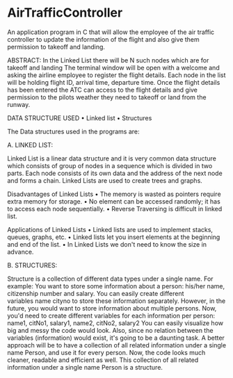 # AirTrafficController
An application program in C that will allow the employee of the air traffic controller to update the information of the flight and also give them permission to takeoff and landing.  


ABSTRACT:
In the Linked List there will be N such nodes which are for takeoff and  landing The terminal window will be open with a welcome and asking the airline employee to register the flight details. Each node in the list will be holding flight ID, arrival time, departure time.
Once the flight details has been entered the ATC can access to the flight details and give permission to the pilots weather they need to takeoff or land from the runway.


DATA STRUCTURE USED
    • Linked list
    • Structures
    
The Data structures used in the programs are:
    
A. LINKED LIST:

Linked List is a linear data structure and it is very common data structure which consists of group of nodes in a sequence which is divided in two parts. Each node consists of its own data and the address of the next node and forms a chain. Linked Lists are used to create trees and graphs.

Disadvantages of Linked Lists
    • The memory is wasted as pointers require extra memory for storage.
    • No element can be accessed randomly; it has to access each node sequentially.
    • Reverse Traversing is difficult in linked list.

Applications of Linked Lists
    • Linked lists are used to implement stacks, queues, graphs, etc.
    • Linked lists let you insert elements at the beginning and end of the list.
    • In Linked Lists we don't need to know the size in advance.


B. STRUCTURES:

Structure is a collection of different data types under a single name.
For example: You want to store some information about a person: his/her name, citizenship number and salary. You can easily create different variables name cityno to store these information separately.
However, in the future, you would want to store information about multiple persons. Now, you'd need to create different variables for each information per person: name1, citNo1, salary1, name2, citNo2, salary2
You can easily visualize how big and messy the code would look. Also, since no relation between the variables (information) would exist, it's going to be a daunting task.
A better approach will be to have a collection of all related information under a single name Person, and use it for every person. Now, the code looks much cleaner, readable and efficient as well.
This collection of all related information under a single name Person is a structure.

